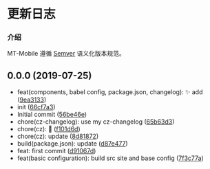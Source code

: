 # 更新日志

### 介绍

MT-Mobile 遵循 [Semver](https://semver.org/lang/zh-CN/) 语义化版本规范。

## 0.0.0 (2019-07-25)

* feat(components, babel config, package.json, changelog): ✨ add ([9ea3133](https://github.com/a298003154/mt-mobile/commit/9ea3133))
* init ([66cf7a3](https://github.com/a298003154/mt-mobile/commit/66cf7a3))
* Initial commit ([56be46e](https://github.com/a298003154/mt-mobile/commit/56be46e))
* chore(cz-changelog): use my cz-changelog ([65b63d3](https://github.com/a298003154/mt-mobile/commit/65b63d3))
* chore(cz): 🔧 ([f101d6d](https://github.com/a298003154/mt-mobile/commit/f101d6d))
* chore(cz): update ([8d81872](https://github.com/a298003154/mt-mobile/commit/8d81872))
* build(package.json): update ([d87e477](https://github.com/a298003154/mt-mobile/commit/d87e477))
* feat: first commit ([d91067d](https://github.com/a298003154/mt-mobile/commit/d91067d))
* feat(basic configuration): build src site and base config ([7f3c77a](https://github.com/a298003154/mt-mobile/commit/7f3c77a))




